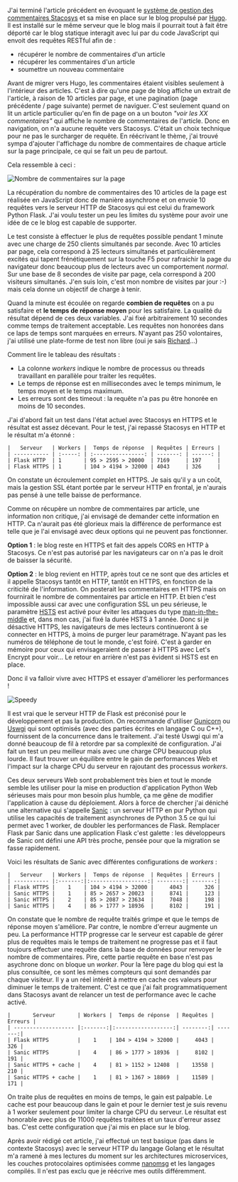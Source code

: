 <!-- title: Performance Python Web -->
<!-- category: Développement Hébergement Blog -->

J'ai terminé l'article précédent en évoquant le [système de gestion des
commentaires Stacosys](https://github.com/kianby/stacosys) et sa mise en place
sur le blog propulsé par [Hugo](https://gohugo.io).<!-- more --> Il est installé sur le même
serveur que le blog mais il pourrait tout à fait être déporté car le blog
statique interagit avec lui par du code JavaScript qui envoit des requêtes
RESTful afin de :

- récupérer le nombre de commentaires d'un article
- récupérer les commentaires d'un article
- soumettre un nouveau commentaire

Avant de migrer vers Hugo, les commentaires étaient visibles seulement à
l'intérieur des articles. C'est à dire qu'une page de blog affiche un extrait de
l'article, à raison de 10 articles par page, et une pagination (page précédente /
page suivante) permet de naviguer. C'est seulement quand on lit un article
particulier qu'en fin de page on a un bouton *"voir les XX commentaires"* qui
affiche le nombre de commentaires de l'article. Donc en navigation, on n'a
aucune requête vers Stacosys. C'était un choix technique pour ne pas le
surcharger de requête. En réécrivant le thème, j'ai trouvé sympa d'ajouter
l'affichage du nombre de commentaires de chaque article sur la page principale,
ce qui se fait un peu de partout.

Cela ressemble à ceci :

![Nombre de commentaires sur la page](/images/2017/page-comments.png)

La récupération du nombre de commentaires des 10 articles de la page est
réalisée en JavaScript donc de manière asynchrone et on envoie 10 requêtes vers
le serveur HTTP de Stacosys qui est celui du framework Python Flask. J'ai voulu
tester un peu les limites du système pour avoir une idée de ce le blog est
capable de supporter.

Le test consiste à effectuer le plus de requêtes possible pendant 1 minute avec
une charge de 250 clients simultanés par seconde. Avec 10 articles par page,
cela correspond à 25 lecteurs simultanés et particulièrement excités qui tapent
frénétiquement sur la touche F5 pour rafraichir la page du navigateur donc
beaucoup plus de lecteurs avec un comportement *normal*. Sur une base de 8
secondes de visite par page, cela correspond à 200 visiteurs simultanés. J'en
suis loin, c'est mon nombre de visites par jour :-) mais cela donne un objectif
de charge à tenir.

Quand la minute est écoulée on regarde **combien de requêtes** on a pu
satisfaire et **le temps de réponse moyen** pour les satisfaire. La qualité du
résultat dépend de ces deux variables. J'ai fixé arbitrairement 10 secondes
comme temps de traitement acceptable. Les requêtes non honorées dans ce laps de
temps sont marquées en erreurs. N'ayant pas 250 volontaires, j'ai utilisé une
plate-forme de test non libre (oui je sais
[Richard](https://fr.wikipedia.org/wiki/Richard_Stallman)...)

Comment lire le tableau des résultats :

- La colonne *workers* indique le nombre de processus ou threads travaillant en
parallèle pour traiter les requêtes.
- Le temps de réponse est en millisecondes avec le temps minimum, le temps moyen et le temps maximum.
- Les erreurs sont des timeout : la requête n'a pas pu être honorée en moins de 10 secondes.

J'ai d'abord fait un test dans l'état actuel avec Stacosys en HTTPS et le
résultat est assez décevant. Pour le test, j'ai repassé Stacosys en HTTP et le
résultat m'a étonné :  

    |   Serveur   | Workers |  Temps de réponse  | Requêtes | Erreurs |
    | ----------- | :-----: | :----------------: | -------: | ------: |
    | Flask HTTP  | 1       | 95 > 2595 > 20000  | 7169     | 197     |
    | Flask HTTPS | 1       | 104 > 4194 > 32000 | 4043     | 326     |

On constate un écroulement complet en HTTPS. Je sais qu'il y a un coût, mais la
gestion SSL étant portée par le serveur HTTP en frontal, je n'aurais pas pensé à
une telle baisse de performance.

Comme on récupère un nombre de commentaires par article, une information non
critique, j'ai envisagé de demander cette information en HTTP. Ca n'aurait pas été
glorieux mais la différence de performance est telle que je l'ai envisagé avec
deux options qui ne peuvent pas fonctionner.

**Option 1** : le blog reste en HTTPS et fait des appels CORS en HTTP à Stacosys.
Ce n'est pas autorisé par les navigateurs car on n'a pas le droit de baisser la sécurité.

**Option 2** : le blog revient en HTTP, après tout ce ne sont que des articles et il
appelle Stacosys tantôt en HTTP, tantôt en HTTPS, en fonction de la criticité de
l'information. On posterait les commentaires en HTTPS mais on fournirait le
nombre de commentaires par article en HTTP. Et bien c'est impossible aussi car
avec une configuration SSL un peu sérieuse, le paramètre
[HSTS](https://fr.wikipedia.org/wiki/HTTP_Strict_Transport_Security) est activé
pour éviter les attaques du type
[man-in-the-middle](https://fr.wikipedia.org/wiki/Attaque_de_l%27homme_du_milieu)
et, dans mon cas, j'ai fixé la durée HSTS à 1 année. Donc si je désactive HTTPS,
les navigateurs de mes lecteurs continueront à se connecter en HTTPS, à moins de
purger leur paramétrage. N'ayant pas les numéros de téléphone de tout le monde,
c'est foiré. C'est à garder en mémoire pour ceux qui envisageraient de passer à
HTTPS avec Let's Encrypt pour voir... Le retour en arrière n'est pas évident si
HSTS est en place.

Donc il va falloir vivre avec HTTPS et essayer d'améliorer les performances !

![Speedy](/images/2017/speedy.png)

Il est vrai que le serveur HTTP de Flask est préconisé pour le développement et
pas la production. On recommande d'utiliser [Gunicorn](http://gunicorn.org) ou
[Uswgi](https://uwsgi-docs.readthedocs.io/en/latest) qui sont optimisés (avec
des parties écrites en langage C ou C++), fournissent de la concurrence dans le
traitement. J'ai testé Uswgi qui m'a donné beaucoup de fil à retordre par sa
complexité de configuration. J'ai fait un test un peu meilleur mais avec une
charge CPU beaucoup plus lourde. Il faut trouver un équilibre entre le gain de
performances Web et l'impact sur la charge CPU du serveur en rajoutant des
processus *workers*.

Ces deux serveurs Web sont probablement très bien et tout le monde semble les
utiliser pour la mise en production d'application Python Web sérieuses mais pour
mon besoin plus humble, ça me gêne de modifier l'application à cause du
déploiement. Alors à force de chercher j'ai déniché une alternative qui
s'appelle [Sanic](http://sanic.readthedocs.io) : un serveur HTTP en pur Python
qui utilise les capacités de traitement asynchrones de Python 3.5 ce qui lui
permet avec 1 worker, de doubler les performances de Flask. Remplacer Flask par
Sanic dans une application Flask c'est galette : les développeurs de Sanic ont
défini une API très proche, pensée pour que la migration se fasse rapidement.

Voici les résultats de Sanic avec différentes configurations de *workers* :

    |   Serveur   | Workers |  Temps de réponse  | Requêtes | Erreurs |
    | ----------- |:-------:|:------------------:| --------:| -------:|
    | Flask HTTPS |    1    | 104 > 4194 > 32000 |     4043 |     326 |
    | Sanic HTTPS |    1    | 85 > 2657 > 20023  |     8741 |     123 |
    | Sanic HTTPS |    2    | 85 > 2087 > 23634  |     7048 |     198 |
    | Sanic HTTPS |    4    | 86 > 1777 > 18936  |     8102 |     191 |

On constate que le nombre de requête traités grimpe et que le temps de réponse
moyen s'améliore. Par contre, le nombre d'erreur augmente un peu. La performance
HTTP progresse car le serveur est capable de gérer plus de requêtes mais le
temps de traitement ne progresse pas et il faut toujours effectuer une requête
dans la base de données pour renvoyer le nombre de commentaires. Pire, cette
partie requête en base n'est pas asychrone donc on bloque un *worker*. Pour la
1ère page du blog qui est la plus consultée, ce sont les mêmes compteurs qui
sont demandés par chaque visiteur. Il y a un réel intérêt à mettre en cache ces
valeurs pour diminuer le temps de traitement. C'est ce que j'ai fait
programmatiquement dans Stacosys avant de relancer un test de performance avec
le cache activé.

    |       Serveur       | Workers |  Temps de réponse  | Requêtes | Erreurs |
    | ------------------- |:-------:|:------------------:| --------:| -------:|
    | Flask HTTPS         |    1    | 104 > 4194 > 32000 |     4043 |     326 |
    | Sanic HTTPS         |    4    | 86 > 1777 > 18936  |     8102 |     191 |
    | Sanic HTTPS + cache |    4    | 81 > 1152 > 12408  |    13558 |     210 |
    | Sanic HTTPS + cache |    1    | 81 > 1367 > 18869  |    11589 |     171 |

On traite plus de requêtes en moins de temps, le gain est palpable. Le cache est
pour beaucoup dans le gain et pour le dernier test je suis revenu à 1 worker
seulement pour limiter la charge CPU du serveur. Le résultat est honorable avec
plus de 11000 requêtes traitées et un taux d'erreur assez bas. C'est cette
configuration que j'ai mis en place sur le blog.

Après avoir rédigé cet article, j'ai effectué un test basique (pas dans le
contexte Stacosys) avec le serveur HTTP du langage Golang et le résultat m'a
ramené à mes lectures du moment sur les architectures microservices, les couches
protocolaires optimisées comme [nanomsg](http://nanomsg.org) et les langages
compilés. Il n'est pas exclu que je réécrive mes outils différemment.
